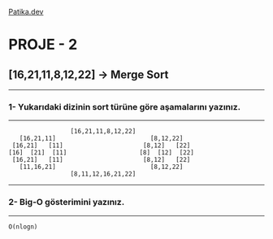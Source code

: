 [Patika.dev](https://www.patika.dev/tr)
# PROJE - 2
## [16,21,11,8,12,22] -> Merge Sort
***
### 1- Yukarıdaki dizinin sort türüne göre aşamalarını yazınız.
***
```
                 [16,21,11,8,12,22]
   [16,21,11]                          [8,12,22]
 [16,21]   [11]                      [8,12]   [22]
[16]  [21]  [11]                    [8]  [12]  [22]
 [16,21]   [11]                      [8,12]   [22]
   [11,16,21]                          [8,12,22]
                 [8,11,12,16,21,22]
```
***
### 2- Big-O gösterimini yazınız.
***
```
O(nlogn) 
```
